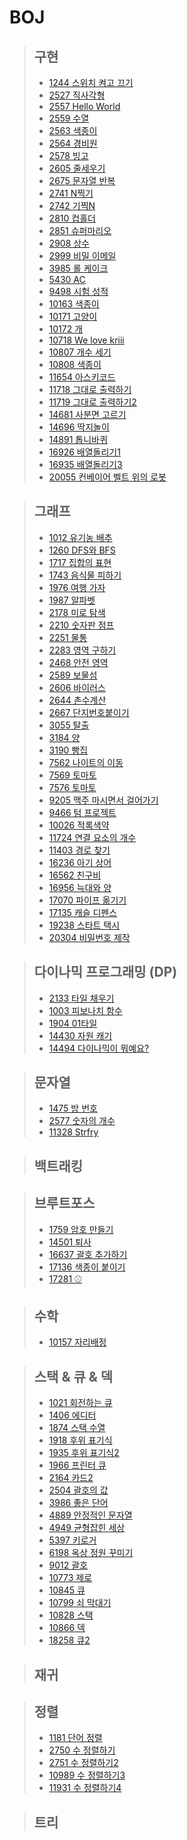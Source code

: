 # BOJ
> ## 구현
>  * [1244 스위치 켜고 끄기](https://github.com/Ji2z/I-Algorithm/blob/main/BOJ/구현/1244_스위치켜고끄기.java)
>  * [2527 직사각형](https://github.com/Ji2z/I-Algorithm/blob/main/BOJ/구현/2527_직사각형.java)
>  * [2557 Hello World](https://github.com/Ji2z/I-Algorithm/blob/main/BOJ/구현/2557_HelloWorld.py)
>  * [2559 수열](https://github.com/Ji2z/I-Algorithm/blob/main/BOJ/구현/2559_수열.java)
>  * [2563 색종이](https://github.com/Ji2z/I-Algorithm/blob/main/BOJ/구현/2563_색종이.java)
>  * [2564 경비원](https://github.com/Ji2z/I-Algorithm/blob/main/BOJ/구현/2564_경비원.java)
>  * [2578 빙고](https://github.com/Ji2z/I-Algorithm/blob/main/BOJ/구현/2578_빙고.java)
>  * [2605 줄세우기](https://github.com/Ji2z/I-Algorithm/blob/main/BOJ/구현/2605_줄세우기.java)
>  * [2675 문자열 반복](https://github.com/Ji2z/I-Algorithm/blob/main/BOJ/구현/2675_문자열반복.java)
>  * [2741 N찍기](https://github.com/Ji2z/I-Algorithm/blob/main/BOJ/구현/2741_N찍기.java)
>  * [2742 기찍N](https://github.com/Ji2z/I-Algorithm/blob/main/BOJ/구현/2742_기찍N.java)
>  * [2810 컵홀더](https://github.com/Ji2z/I-Algorithm/blob/main/BOJ/구현/2810_컵홀더.java)
>  * [2851 슈퍼마리오](https://github.com/Ji2z/I-Algorithm/blob/main/BOJ/구현/2851_슈퍼마리오.java)
>  * [2908 상수](https://github.com/Ji2z/I-Algorithm/blob/main/BOJ/구현/2908_상수.java)
>  * [2999 비밀 이메일](https://github.com/Ji2z/I-Algorithm/blob/main/BOJ/구현/2999_비밀이메일.java)
>  * [3985 롤 케이크](https://github.com/Ji2z/I-Algorithm/blob/main/BOJ/구현/3985_롤케이크.java)
>  * [5430 AC](https://github.com/Ji2z/I-Algorithm/blob/main/BOJ/구현/5430_AC.java)
>  * [9498 시험 성적](https://github.com/Ji2z/I-Algorithm/blob/main/BOJ/구현/9498_시험성적.java)
>  * [10163 색종이](https://github.com/Ji2z/I-Algorithm/blob/main/BOJ/구현/10163_색종이.java)
>  * [10171 고양이](https://github.com/Ji2z/I-Algorithm/blob/main/BOJ/구현/10171_고양이.py)
>  * [10172 개](https://github.com/Ji2z/I-Algorithm/blob/main/BOJ/구현/10172_개.py)
>  * [10718 We love kriii](https://github.com/Ji2z/I-Algorithm/blob/main/BOJ/구현/10718_Welovekriii.py)
>  * [10807 개수 세기](https://github.com/Ji2z/I-Algorithm/blob/main/BOJ/구현/10807_개수세기.java)
>  * [10808 색종이](https://github.com/Ji2z/I-Algorithm/blob/main/BOJ/구현/10808_알파벳개수.java)
>  * [11654 아스키코드](https://github.com/Ji2z/I-Algorithm/blob/main/BOJ/구현/11654_아스키코드.java)
>  * [11718 그대로 출력하기](https://github.com/Ji2z/I-Algorithm/blob/main/BOJ/구현/11718_그대로출력하기.java)
>  * [11719 그대로 출력하기2](https://github.com/Ji2z/I-Algorithm/blob/main/BOJ/구현/11719_그대로출력하기2.java)
>  * [14681 사분면 고르기](https://github.com/Ji2z/I-Algorithm/blob/main/BOJ/구현/14681_사분면고르기.java)
>  * [14696 딱지놀이](https://github.com/Ji2z/I-Algorithm/blob/main/BOJ/구현/14696_딱지놀이.java)
>  * [14891 톱니바퀴](https://github.com/Ji2z/I-Algorithm/blob/main/BOJ/구현/14891_톱니바퀴.java)
>  * [16926 배열돌리기1](https://github.com/Ji2z/I-Algorithm/blob/main/BOJ/구현/16926_배열돌리기1.java)
>  * [16935 배열돌리기3](https://github.com/Ji2z/I-Algorithm/blob/main/BOJ/구현/16935_배열돌리기3.java)
>  * [20055 컨베이어 벨트 위의 로봇](https://github.com/Ji2z/I-Algorithm/blob/main/BOJ/구현/20055_컨베이어벨트위의로봇.java)

> ## 그래프
>  * [1012 유기농 배추](https://github.com/Ji2z/I-Algorithm/blob/main/BOJ/그래프/1012_유기농배추.java)
>  * [1260 DFS와 BFS](https://github.com/Ji2z/I-Algorithm/blob/main/BOJ/그래프/1260_DFS와BFS.java)
>  * [1717 집합의 표현](https://github.com/Ji2z/I-Algorithm/blob/main/BOJ/그래프/1717_집합의표현.java)
>  * [1743 음식물 피하기](https://github.com/Ji2z/I-Algorithm/blob/main/BOJ/그래프/1743_음식물피하기.java)
>  * [1976 여행 가자](https://github.com/Ji2z/I-Algorithm/blob/main/BOJ/그래프/1976_여행가자.java)
>  * [1987 알파벳](https://github.com/Ji2z/I-Algorithm/blob/main/BOJ/그래프/1987_알파벳.java)
>  * [2178 미로 탐색](https://github.com/Ji2z/I-Algorithm/blob/main/BOJ/그래프/2178_미로탐색.java)
>  * [2210 숫자판 점프](https://github.com/Ji2z/I-Algorithm/blob/main/BOJ/그래프/2210_숫자판점프.java)
>  * [2251 물통](https://github.com/Ji2z/I-Algorithm/blob/main/BOJ/그래프/2251_물통.java)
>  * [2283 영역 구하기](https://github.com/Ji2z/I-Algorithm/blob/main/BOJ/그래프/2583_영역구하기.java)
>  * [2468 안전 영역](https://github.com/Ji2z/I-Algorithm/blob/main/BOJ/그래프/2468_안전영역.java)
>  * [2589 보물섬](https://github.com/Ji2z/I-Algorithm/blob/main/BOJ/그래프/2589_보물섬.java)
>  * [2606 바이러스](https://github.com/Ji2z/I-Algorithm/blob/main/BOJ/그래프/2606_바이러스.java)
>  * [2644 촌수계산](https://github.com/Ji2z/I-Algorithm/blob/main/BOJ/그래프/2644_촌수계산.java)
>  * [2667 단지번호붙이기](https://github.com/Ji2z/I-Algorithm/blob/main/BOJ/그래프/2667_단지번호붙이기.java)
>  * [3055 탈출](https://github.com/Ji2z/I-Algorithm/blob/main/BOJ/그래프/3055_탈출.java)
>  * [3184 양](https://github.com/Ji2z/I-Algorithm/blob/main/BOJ/그래프/3184_양.java)
>  * [3190 빵집](https://github.com/Ji2z/I-Algorithm/blob/main/BOJ/그래프/3190_빵집.java)
>  * [7562 나이트의 이동](https://github.com/Ji2z/I-Algorithm/blob/main/BOJ/그래프/7562_나이트의이동.java)
>  * [7569 토마토](https://github.com/Ji2z/I-Algorithm/blob/main/BOJ/그래프/7569_토마토.java)
>  * [7576 토마토](https://github.com/Ji2z/I-Algorithm/blob/main/BOJ/그래프/7576_토마토.java)
>  * [9205 맥주 마시면서 걸어가기](https://github.com/Ji2z/I-Algorithm/blob/main/BOJ/그래프/9205_맥주마시면서걸어가기.java)
>  * [9466 텀 프로젝트](https://github.com/Ji2z/I-Algorithm/blob/main/BOJ/그래프/9466_텀프로젝트.java)
>  * [10026 적록색약](https://github.com/Ji2z/I-Algorithm/blob/main/BOJ/그래프/10026_적록색약.java)
>  * [11724 연결 요소의 개수](https://github.com/Ji2z/I-Algorithm/blob/main/BOJ/그래프/11724_연결요소의개수.java)
>  * [11403 경로 찾기](https://github.com/Ji2z/I-Algorithm/blob/main/BOJ/그래프/11403_경로찾기.java)
>  * [16236 아기 상어](https://github.com/Ji2z/I-Algorithm/blob/main/BOJ/그래프/16236_아기상어.java)
>  * [16562 친구비](https://github.com/Ji2z/I-Algorithm/blob/main/BOJ/그래프/16562_친구비.java)
>  * [16956 늑대와 양](https://github.com/Ji2z/I-Algorithm/blob/main/BOJ/그래프/16956_늑대와양.java)
>  * [17070 파이프 옮기기](https://github.com/Ji2z/I-Algorithm/blob/main/BOJ/그래프/17070_파이프옮기기.java)
>  * [17135 캐슬 디펜스](https://github.com/Ji2z/I-Algorithm/blob/main/BOJ/그래프/17135_캐슬디펜스.java)
>  * [19238 스타트 택시](https://github.com/Ji2z/I-Algorithm/blob/main/BOJ/그래프/19238_스타트택시.java)
>  * [20304 비밀번호 제작](https://github.com/Ji2z/I-Algorithm/blob/main/BOJ/그래프/20304_비밀번호제작.java)

> ## 다이나믹 프로그래밍 (DP)
>  * [2133 타일 채우기](https://github.com/Ji2z/I-Algorithm/blob/main/BOJ/다이나믹%20프로그래밍%20_DP/2133_타일채우기.java)
>  * [1003 피보나치 함수](https://github.com/Ji2z/I-Algorithm/blob/main/BOJ/다이나믹%20프로그래밍%20_DP/1003_피보나치함수.java)
>  * [1904 01타일](https://github.com/Ji2z/I-Algorithm/blob/main/BOJ/다이나믹%20프로그래밍%20_DP/1904_01타일.java)
>  * [14430 자원 캐기](https://github.com/Ji2z/I-Algorithm/blob/main/BOJ/다이나믹%20프로그래밍%20_DP/14430_자원캐기.java)
>  * [14494 다이나믹이 뭐예요?](https://github.com/Ji2z/I-Algorithm/blob/main/BOJ/다이나믹%20프로그래밍%20_DP/14494_다이나믹이뭐예요.java)

> ## 문자열
>  * [1475 방 번호](https://github.com/Ji2z/I-Algorithm/blob/main/BOJ/문자열/1475_방번호.java)
>  * [2577 숫자의 개수](https://github.com/Ji2z/I-Algorithm/blob/main/BOJ/문자열/2577_숫자의개수.java)
>  * [11328 Strfry](https://github.com/Ji2z/I-Algorithm/blob/main/BOJ/문자열/11328_Strfry.java)

> ## 백트래킹

> ## 브루트포스
>  * [1759 암호 만들기](https://github.com/Ji2z/I-Algorithm/blob/main/BOJ/브루트포스/1759_암호만들기.java)
>  * [14501 퇴사](https://github.com/Ji2z/I-Algorithm/blob/main/BOJ/브루트포스/14501_퇴사.java)
>  * [16637 괄호 추가하기](https://github.com/Ji2z/I-Algorithm/blob/main/BOJ/브루트포스/16637_괄호추가하기.java)
>  * [17136 색종이 붙이기](https://github.com/Ji2z/I-Algorithm/blob/main/BOJ/브루트포스/17136_색종이붙이기.java)
>  * [17281 ⚾](https://github.com/Ji2z/I-Algorithm/blob/main/BOJ/브루트포스/17281_⚾.java)

> ## 수학
>  * [10157 자리배정](https://github.com/Ji2z/I-Algorithm/blob/main/BOJ/수학/10157_자리배정.java)

> ## 스택 & 큐 & 덱
>  * [1021 회전하는 큐](https://github.com/Ji2z/I-Algorithm/blob/main/BOJ/스택%20&%20큐%20&%20덱/1021_회전하는큐.java)
>  * [1406 에디터](https://github.com/Ji2z/I-Algorithm/blob/main/BOJ/스택%20&%20큐%20&%20덱/1406_에디터.java)
>  * [1874 스택 수열](https://github.com/Ji2z/I-Algorithm/blob/main/BOJ/스택%20&%20큐%20&%20덱/1874_스택수열.java)
>  * [1918 후위 표기식](https://github.com/Ji2z/I-Algorithm/blob/main/BOJ/스택%20&%20큐%20&%20덱/1918_후위표기식.java)
>  * [1935 후위 표기식2](https://github.com/Ji2z/I-Algorithm/blob/main/BOJ/스택%20&%20큐%20&%20덱/1935_후위표기식2.java)
>  * [1966 프린터 큐](https://github.com/Ji2z/I-Algorithm/blob/main/BOJ/스택%20&%20큐%20&%20덱/1966_프린터큐.java)
>  * [2164 카드2](https://github.com/Ji2z/I-Algorithm/blob/main/BOJ/스택%20&%20큐%20&%20덱/2164_카드2.java)
>  * [2504 괄호의 값](https://github.com/Ji2z/I-Algorithm/blob/main/BOJ/스택%20&%20큐%20&%20덱/2504_괄호의값.java)
>  * [3986 좋은 단어](https://github.com/Ji2z/I-Algorithm/blob/main/BOJ/스택%20&%20큐%20&%20덱/3986_좋은단어.java)
>  * [4889 안정적인 문자열](https://github.com/Ji2z/I-Algorithm/blob/main/BOJ/스택%20&%20큐%20&%20덱/4889_안정적인문자열.java)
>  * [4949 균형잡힌 세상](https://github.com/Ji2z/I-Algorithm/blob/main/BOJ/스택%20&%20큐%20&%20덱/4949_균형잡힌세상.java)
>  * [5397 키로거](https://github.com/Ji2z/I-Algorithm/blob/main/BOJ/스택%20&%20큐%20&%20덱/5397_키로거.java)
>  * [6198 옥상 정원 꾸미기](https://github.com/Ji2z/I-Algorithm/blob/main/BOJ/스택%20&%20큐%20&%20덱/6198_옥상정원꾸미기.java)
>  * [9012 괄호](https://github.com/Ji2z/I-Algorithm/blob/main/BOJ/스택%20&%20큐%20&%20덱/9012_괄호.java)
>  * [10773 제로](https://github.com/Ji2z/I-Algorithm/blob/main/BOJ/스택%20&%20큐%20&%20덱/10773_제로.java)
>  * [10845 큐](https://github.com/Ji2z/I-Algorithm/blob/main/BOJ/스택%20&%20큐%20&%20덱/10845_큐.java)
>  * [10799 쇠 막대기](https://github.com/Ji2z/I-Algorithm/blob/main/BOJ/스택%20&%20큐%20&%20덱/10799_쇠막대기.java)
>  * [10828 스택](https://github.com/Ji2z/I-Algorithm/blob/main/BOJ/스택%20&%20큐%20&%20덱/10828_스택.java)
>  * [10866 덱](https://github.com/Ji2z/I-Algorithm/blob/main/BOJ/스택%20&%20큐%20&%20덱/10866_덱.java)
>  * [18258 큐2](https://github.com/Ji2z/I-Algorithm/blob/main/BOJ/스택%20&%20큐%20&%20덱/18258_큐2.java)

> ## 재귀

> ## 정렬
>  * [1181 단어 정렬](https://github.com/Ji2z/I-Algorithm/blob/main/BOJ/정렬/1181_단어정렬.java)
>  * [2750 수 정렬하기](https://github.com/Ji2z/I-Algorithm/blob/main/BOJ/정렬/2750_수정렬하기.java)
>  * [2751 수 정렬하기2](https://github.com/Ji2z/I-Algorithm/blob/main/BOJ/정렬/2751_수정렬하기2.java)
>  * [10989 수 정렬하기3](https://github.com/Ji2z/I-Algorithm/blob/main/BOJ/정렬/10989_수정렬하기3.java)
>  * [11931 수 정렬하기4](https://github.com/Ji2z/I-Algorithm/blob/main/BOJ/정렬/11931_수정렬하기4.java)

> ## 트리
